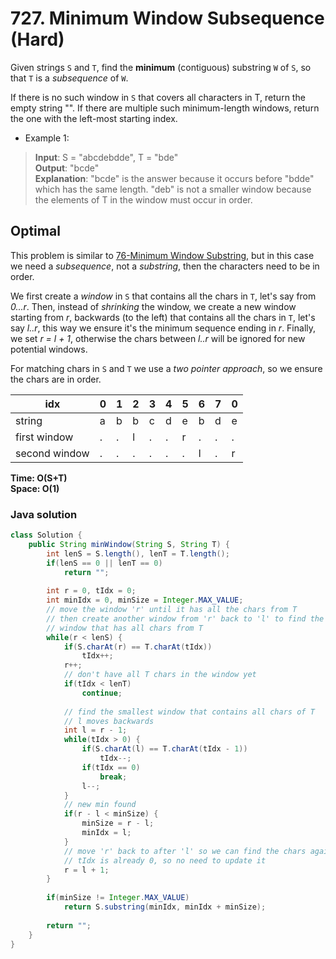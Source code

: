 # 727. Minimum Window Subsequence (Hard)

Given strings `S` and `T`, find the **minimum** (contiguous) substring `W` of `S`, so that `T` is a
*subsequence* of `W`.

If there is no such window in `S` that covers all characters in T, return the empty string "". If
there are multiple such minimum-length windows, return the one with the left-most starting index.

- Example 1:
> **Input**: S = "abcdebdde", T = "bde" <br>
> **Output**: "bcde" <br>
> **Explanation**: "bcde" is the answer because it occurs before "bdde" which has the same length.
> "deb" is not a smaller window because the elements of T in the window must occur in order.

## Optimal
This problem is similar to [76-Minimum Window Substring](76-Minimum%20Window%20Substring.md), but in
this case we need a *subsequence*, not a *substring*, then the characters need to be in order.

We first create a *window* in `S` that contains all the chars in `T`, let's say from *0...r*. Then,
instead of *shrinking* the window, we create a new window starting from *r*, backwards (to the left)
that contains all the chars in `T`, let's say *l..r*, this way we ensure it's the minimum sequence
ending in *r*. Finally, we set *r = l + 1*, otherwise the chars between *l..r* will be ignored for
new potential windows.

For matching chars in `S` and `T` we use a *two pointer approach*, so we ensure the chars are in
order.

idx | 0 | 1 | 2 | 3 | 4 | 5 | 6 | 7 | 0
--- | --- | --- | --- | --- | --- | --- | --- | --- | ---
string | a | b | b | c | d | e | b | d | e
first window | . | . | l | . | . | r | . | . | .
second window | . | . | . | . | . | . | l | . | r

**Time: O(S+T) <br> Space: O(1)**

### Java solution
```java
class Solution {
    public String minWindow(String S, String T) {
        int lenS = S.length(), lenT = T.length();
        if(lenS == 0 || lenT == 0)
            return "";
        
        int r = 0, tIdx = 0;
        int minIdx = 0, minSize = Integer.MAX_VALUE;
        // move the window 'r' until it has all the chars from T
        // then create another window from 'r' back to 'l' to find the min
        // window that has all chars from T
        while(r < lenS) {
            if(S.charAt(r) == T.charAt(tIdx))
                tIdx++;
            r++;
            // don't have all T chars in the window yet
            if(tIdx < lenT)
                continue;
            
            // find the smallest window that contains all chars of T
            // l moves backwards
            int l = r - 1;
            while(tIdx > 0) {
                if(S.charAt(l) == T.charAt(tIdx - 1))
                    tIdx--;
                if(tIdx == 0)
                    break;
                l--;
            }
            // new min found
            if(r - l < minSize) {
                minSize = r - l;
                minIdx = l;
            }
            // move 'r' back to after 'l' so we can find the chars again
            // tIdx is already 0, so no need to update it
            r = l + 1;
        }
        
        if(minSize != Integer.MAX_VALUE)
            return S.substring(minIdx, minIdx + minSize);
        
        return "";
    }
}
```
